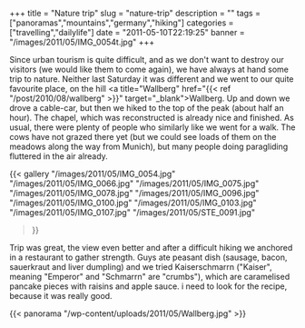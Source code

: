 +++
title = "Nature trip"
slug = "nature-trip"
description = ""
tags = ["panoramas","mountains","germany","hiking"]
categories = ["travelling","dailylife"]
date = "2011-05-10T22:19:25"
banner = "/images/2011/05/IMG_0054t.jpg"
+++

Since urban tourism is quite difficult, and as we don't want to destroy our visitors (we would like
them to come again), we have always at hand some trip to nature. Neither last Saturday it was different and we went to our quite favourite place, on the hill <a
title="Wallberg" href="{{< ref "/post/2010/08/wallberg" >}}" target="_blank">Wallberg</a>. Up and down
we drove a cable-car, but then we hiked to the top of the peak (about half an hour). The chapel,
which was reconstructed is already nice and finished. As usual, there were plenty of people who
similarly like we went for a walk. The cows have not grazed there yet (but we could see loads of
them on the meadows along the way from Munich), but many people doing paragliding fluttered in the
air already.

{{< gallery
    "/images/2011/05/IMG_0054.jpg"
    "/images/2011/05/IMG_0066.jpg"
    "/images/2011/05/IMG_0075.jpg"
    "/images/2011/05/IMG_0078.jpg"
    "/images/2011/05/IMG_0096.jpg"
    "/images/2011/05/IMG_0100.jpg"
    "/images/2011/05/IMG_0103.jpg"
    "/images/2011/05/IMG_0107.jpg"
    "/images/2011/05/STE_0091.jpg"
>}}

Trip was great, the view even better and after a difficult hiking we anchored in a restaurant to
gather strength. Guys ate peasant dish (sausage, bacon, sauerkraut and liver dumpling) and we tried
Kaiserschmarrn ("Kaiser", meaning "Emperor" and "Schmarrn" are "crumbs"), which are caramelised
pancake pieces with raisins and apple sauce. i need to look for the recipe, because it was really
good.

{{< panorama "/wp-content/uploads/2011/05/Wallberg.jpg"  >}}
